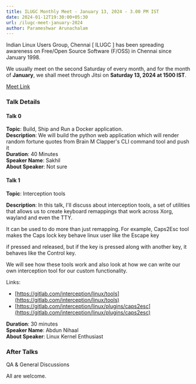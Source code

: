 ```yaml
---
title: ILUGC Monthly Meet - January 13, 2024 - 3.00 PM IST
date: 2024-01-12T19:30:00+05:30
url: /ilugc-meet-january-2024
author: Parameshwar Arunachalam 
---
```


Indian Linux Users Group, Chennai [ ILUGC ] has been spreading
awareness on Free/Open Source Software (F/OSS) in Chennai since
January 1998.

We usually meet on the second Saturday of every month, and for the 
month of **January**, we shall meet through Jitsi on **Saturday 13, 2024 at 1500
IST**.

[Meet Link](https://meet.jit.si/ILUGCMeet13012024)

### Talk Details

#### Talk 0

**Topic**: Build, Ship and Run a Docker application.\
**Description**: We will build the python web application which will render random fortune quotes from Brain M Clapper's CLI command tool and push it\
**Duration**: 40 Minutes\
**Speaker Name**: Sakhil\
**About Speaker**: Not sure

#### Talk 1

**Topic**: Interception tools 

**Description**: In this talk, I'll discuss about interception tools, a set of utilities that allows us to create keyboard remappings that work across Xorg, wayland and even the TTY.

It can be used to do more than just remapping. For example, Caps2Esc tool makes the Caps lock key behave linux user like the Escape key

if pressed and released, but if the key is pressed along with another key, it behaves like the Control key.

We will see how these tools work and also look at how we can write our own interception tool for our custom functionality.

Links:
- [https://gitlab.com/interception/linux/tools](https://gitlab.com/interception/linux/tools)
- [https://gitlab.com/interception/linux/plugins/caps2esc](https://gitlab.com/interception/linux/plugins/caps2esc)

**Duration**: 30 minutes\
**Speaker Name**: Abdun Nihaal\
**About Speaker**: Linux Kernel Enthusiast

### After Talks

QA & General Discussions

All are welcome.
